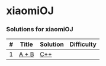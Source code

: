 xiaomiOJ
========

### Solutions for xiaomiOJ
| # | Title | Solution | Difficulty |
|---| ----- | -------- | ---------- |
|1|[A + B](https://code.mi.com/problem/list/view?id=1) | [C++](./solutions/1.A+B/add.cpp)
